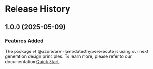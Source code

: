 # Release History
    
## 1.0.0 (2025-05-09)

### Features Added

The package of @azure/arm-lambdatesthyperexecute is using our next generation design principles. To learn more, please refer to our documentation [Quick Start](https://aka.ms/azsdk/js/mgmt/quickstart).

